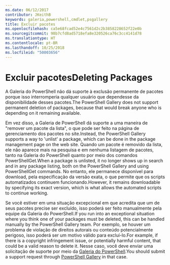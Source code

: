 ```yaml
---
ms.date: 06/12/2017
contributor: JKeithB
keywords: galeria,powershell,cmdlet,psgallery
title: Excluir pacotes
ms.openlocfilehash: ca5e68fcad52e4c7561d2c2b3858228652f22e0b
ms.sourcegitcommit: 98b7cfd8ad5718efa8e320526ca76c3cc4141d78
ms.translationtype: HT
ms.contentlocale: pt-BR
ms.lasthandoff: 10/25/2018
ms.locfileid: "50003656"
---
```

# <a name="deleting-packages"></a><span data-ttu-id="ddcb1-103">Excluir pacotes</span><span class="sxs-lookup"><span data-stu-id="ddcb1-103">Deleting Packages</span></span>

<span data-ttu-id="ddcb1-104">A Galeria do PowerShell não dá suporte à exclusão permanente de pacotes porque isso interromperia qualquer usuário que dependesse da disponibilidade desses pacotes.</span><span class="sxs-lookup"><span data-stu-id="ddcb1-104">The PowerShell Gallery does not support permanent deletion of packages, because that would break anyone who is depending on it remaining available.</span></span>

<span data-ttu-id="ddcb1-105">Em vez disso, a Galeria de PowerShell dá suporte a uma maneira de "remover um pacote da lista", o que pode ser feito na página de gerenciamento dos pacotes no site.</span><span class="sxs-lookup"><span data-stu-id="ddcb1-105">Instead, the PowerShell Gallery supports a way to 'unlist' a package, which can be done in the package management page on the web site.</span></span>
<span data-ttu-id="ddcb1-106">Quando um pacote é removido da lista, ele não aparece mais na pesquisa e em nenhuma listagem de pacotes, tanto na Galeria do PowerShell quanto por meio dos comandos PowerShellGet.</span><span class="sxs-lookup"><span data-stu-id="ddcb1-106">When a package is unlisted, it no longer shows up in search and in any package listing, both on the PowerShell Gallery and using PowerShellGet commands.</span></span>
<span data-ttu-id="ddcb1-107">No entanto, ele permanece disponível para download, pela especificação da versão exata, o que permite que os scripts automatizados continuem funcionando.</span><span class="sxs-lookup"><span data-stu-id="ddcb1-107">However, it remains downloadable by specifying its exact version, which is what allows the automated scripts to continue working.</span></span>

<span data-ttu-id="ddcb1-108">Se você estiver em uma situação excepcional em que acredita que um de seus pacotes precise ser excluído, isso poderá ser feito manualmente pela equipe da Galeria do PowerShell.</span><span class="sxs-lookup"><span data-stu-id="ddcb1-108">If you run into an exceptional situation where you think one of your packages must be deleted, this can be handled manually by the PowerShell Gallery team.</span></span>
<span data-ttu-id="ddcb1-109">Por exemplo, se houver um problema de violação de direitos autorais ou conteúdo potencialmente perigoso, isso poderá ser um motivo válido para excluí-lo.</span><span class="sxs-lookup"><span data-stu-id="ddcb1-109">For example, if there is a copyright infringement issue, or potentially harmful content, that could be a valid reason to delete it.</span></span>
<span data-ttu-id="ddcb1-110">Nesse caso, você deve enviar uma solicitação de suporte por meio da [Galeria do PowerShell](http://www.PowerShellGallery.com).</span><span class="sxs-lookup"><span data-stu-id="ddcb1-110">You should submit a support request through [PowerShell Gallery](http://www.PowerShellGallery.com) in that case.</span></span>
